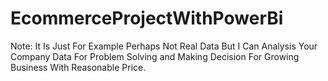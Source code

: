 # EcommerceProjectWithPowerBi
Note:  It Is Just For Example Perhaps Not Real Data But I Can Analysis Your Company Data For Problem Solving and Making Decision For Growing Business With Reasonable Price.
